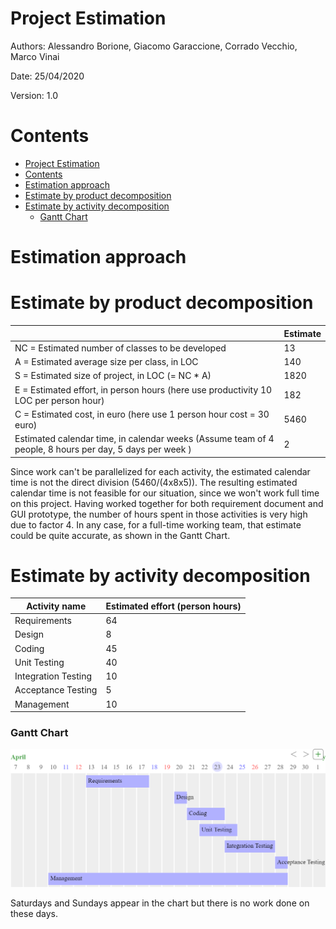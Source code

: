 # Project Estimation  

Authors: Alessandro Borione, Giacomo Garaccione, Corrado Vecchio, Marco Vinai

Date: 25/04/2020

Version: 1.0

# Contents



- [Project Estimation](#project-estimation)
- [Contents](#contents)
- [Estimation approach](#estimation-approach)
- [Estimate by product decomposition](#estimate-by-product-decomposition)
- [Estimate by activity decomposition](#estimate-by-activity-decomposition)
    - [Gantt Chart](#gantt-chart)
    


# Estimation approach


# Estimate by product decomposition


|                                                                                                         | Estimate |
| ------------------------------------------------------------------------------------------------------- | -------- |
| NC =  Estimated number of classes to be developed                                                       | 13       |
| A = Estimated average size per class, in LOC                                                            | 140      |
| S = Estimated size of project, in LOC (= NC * A)                                                        | 1820     |
| E = Estimated effort, in person hours (here use productivity 10 LOC per person hour)                    | 182      |
| C = Estimated cost, in euro (here use 1 person hour cost = 30 euro)                                     | 5460     |
| Estimated calendar time, in calendar weeks (Assume team of 4 people, 8 hours per day, 5 days per week ) | 2        |

Since work can't be parallelized for each activity, the estimated calendar time is not the direct division (5460/(4x8x5)).
The resulting estimated calendar time is not feasible for our situation, since we won't work full time on this project. Having worked together for both requirement document and GUI prototype, the number of hours spent in those activities is very high due to factor 4.
In any case, for a full-time working team, that estimate could be quite accurate, as shown in the Gantt Chart.

# Estimate by activity decomposition


| Activity name       | Estimated effort (person hours) |
| ------------------- | ------------------------------- |
| Requirements        | 64                              |
| Design              | 8                               |
| Coding              | 45                              |
| Unit Testing        | 40                              |
| Integration Testing | 10                              |
| Acceptance Testing  | 5                               |
| Management          | 10                              |


### Gantt Chart

![](Images/gantt.png)

Saturdays and Sundays appear in the chart but there is no work done on these days.